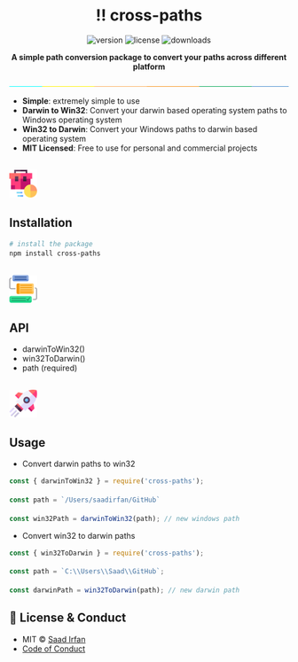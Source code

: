 
<div align="center">
	<h1>‼️ cross-paths</h1>
	<img src="https://img.shields.io/npm/v/cross-paths?color=2FD566" alt="version">
	<img src="https://img.shields.io/npm/l/cross-paths?color=2FD566" alt="license">
	<img src="https://img.shields.io/npm/dt/cross-paths?color=2FD566" alt="downloads">
</div>

<p align="center">
	<b>A simple path conversion package to convert your paths across different platform</b>
</p>

![separator](assets/separate.jpg)

- **Simple**: extremely simple to use
- **Darwin to Win32**: Convert your darwin based operating system paths to Windows operating system
- **Win32 to Darwin**: Convert your Windows paths to darwin based operating system
- **MIT Licensed**: Free to use for personal and commercial projects

<br>

<img src="./assets/suitcase.png" width="10%" />

## Installation

```sh
# install the package
npm install cross-paths
```

<br>

<img src="./assets/api.png" width="10%" />

## API

- darwinToWin32()
- win32ToDarwin()
- path (required)

<br>

<img src="./assets/rocket.png" width="10%" />

## Usage

- Convert darwin paths to win32

```js
const { darwinToWin32 } = require('cross-paths');

const path = `/Users/saadirfan/GitHub`

const win32Path = darwinToWin32(path); // new windows path
```

- Convert win32 to darwin paths

```js
const { win32ToDarwin } = require('cross-paths');

const path = `C:\\Users\\Saad\\GitHub`;

const darwinPath = win32ToDarwin(path); // new darwin path

```

## 🔑 License & Conduct

- MIT © [Saad Irfan](https://github.com/msaaddev)
- [Code of Conduct](https://github.com/msaaddev/cross-paths/blob/master/code-of-conduct.md)
